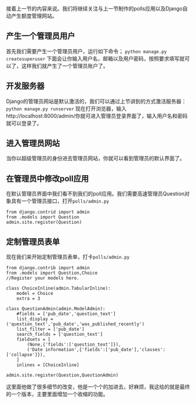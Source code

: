 接着上一节的内容来说。我们将继续关注与上一节制作的polls应用以及Django自动产生额度管理网站。
## 产生一个管理员用户 ##
首先我们需要产生一个管理员用户，运行如下命令；
`python manage.py createsuperuser`
下面会让你输入用户名，邮箱以及用户密码，按照要求填写就可以了，这样我们就产生了一个管理员账户了。

## 开发服务器 ##
Django的管理员网站是默认激活的，我们可以通过上节讲到的方式激活服务器：
`python manage.py runserver`
现在打开浏览器，输入http://localhost:8000/admin/你就可进入管理员登录界面了，输入用户名和密码就可以登录了。

## 进入管理员网站 ##
当你以超级管理员的身份进去管理员网站，你就可以看到管理员的默认界面了。

## 在管理员中修改poll应用 ##
在默认管理员界面中我们看不到我们的poll应用。我们需要高速管理员Question对象具有一个管理员接口，打开`polls/admin.py`
```
from django.contrid import admin
from .models import Question
admin.site.register(Question)
```

## 定制管理员表单 ##
现在我们来开始定制管理员表单，打卡`polls/admin.py`
```
from django.contrib import admin
from .models import Question,Choice
//Register your models here.

class ChoiceInline(admin.TabularInline):
    model = Choice
    extra = 3

class QuestionAdmin(admin.ModelAdmin):
    #fields = ['pub_date','question_text']
    list_display = ('question_text','pub_date','was_published_recently')
    list_filter = ['pub_date']
    search_fields = ['question_text']
    fieldsets = [
        (None,{'fields':['question_text']}),
        ('Date information',{'fields':['pub_date'],'classes':['collapse']}),
    ]
    inlines = [ChoiceInline]

admin.site.register(Question,QuestionAdmin)
```

这里面他做了很多细节的改变，他是一个个的加进去，好麻烦，我这给的就是最终的一个版本，主要里面增加一个收缩的功能。
